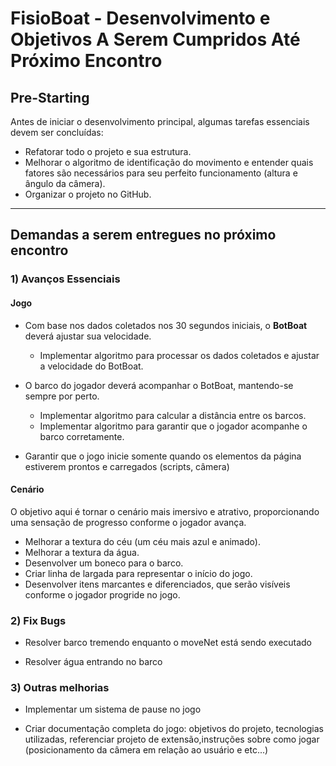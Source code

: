 # FisioBoat - Desenvolvimento e Objetivos A Serem Cumpridos Até Próximo Encontro

## Pre-Starting
Antes de iniciar o desenvolvimento principal, algumas tarefas essenciais devem ser concluídas:

- Refatorar todo o projeto e sua estrutura.
- Melhorar o algoritmo de identificação do movimento e entender quais fatores são necessários para seu perfeito funcionamento (altura e ângulo da câmera).
- Organizar o projeto no GitHub.

---

## Demandas a serem entregues no próximo encontro

### 1) Avanços Essenciais

#### Jogo

- Com base nos dados coletados nos 30 segundos iniciais, o **BotBoat** deverá ajustar sua velocidade.
  * Implementar algoritmo para processar os dados coletados e ajustar a velocidade do BotBoat.

- O barco do jogador deverá acompanhar o BotBoat, mantendo-se sempre por perto.
  * Implementar algoritmo para calcular a distância entre os barcos.
  * Implementar algoritmo para garantir que o jogador acompanhe o barco corretamente.

- Garantir que o jogo inicie somente quando os elementos da página estiverem prontos e carregados (scripts, câmera)


#### Cenário
O objetivo aqui é tornar o cenário mais imersivo e atrativo, proporcionando uma sensação de progresso conforme o jogador avança.

- Melhorar a textura do céu (um céu mais azul e animado).
- Melhorar a textura da água.
- Desenvolver um boneco para o barco.
- Criar linha de largada para representar o início do jogo.
- Desenvolver itens marcantes e diferenciados, que serão visíveis conforme o jogador progride no jogo.


### 2) Fix Bugs

- Resolver barco tremendo enquanto o moveNet está sendo executado

- Resolver água entrando no barco

### 3) Outras melhorias

- Implementar um sistema de pause no jogo

- Criar documentação completa do jogo: objetivos do projeto, tecnologias utilizadas, referenciar projeto de extensão,instruções sobre como jogar (posicionamento da câmera em relação ao usuário e etc...)